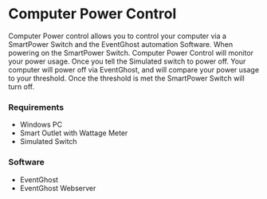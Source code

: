 # Computer Power Control

Computer Power control allows you to control your computer via a SmartPower Switch and the EventGhost automation Software. When powering on the SmartPower Switch. Computer Power Control will monitor your power usage. Once you tell the Simulated switch to power off. Your computer will power off via EventGhost, and will compare your power usage to your threshold. Once the threshold is met the SmartPower Switch will turn off. 

###  Requirements
  
  * Windows PC
  * Smart Outlet with Wattage Meter
  * Simulated Switch
  
### Software
  
  * EventGhost
  * EventGhost Webserver
